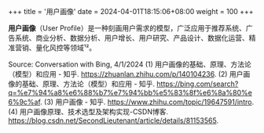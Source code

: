+++
title = '用户画像'
date = 2024-04-01T18:15:06+08:00
weight = 100
+++


**用户画像**（User Profile）是一种刻画用户需求的模型，广泛应用于推荐系统、广告系统、商业分析、数据分析、用户增长、用户研究、产品设计、数据化运营、精准营销、量化风控等领域¹²。





Source: Conversation with Bing, 4/1/2024
(1) 用户画像的基础、原理、方法论（模型）和应用 - 知乎. https://zhuanlan.zhihu.com/p/140104236.
(2) 用户画像的基础、原理、方法论（模型）和应用 - 知乎. https://bing.com/search?q=%e7%94%a8%e6%88%b7%e7%94%bb%e5%83%8f%e6%8a%80%e6%9c%af.
(3) 用户画像 - 知乎. https://www.zhihu.com/topic/19647591/intro.
(4) 用户画像原理、技术选型及架构实现-CSDN博客. https://blog.csdn.net/SecondLieutenant/article/details/81153565.